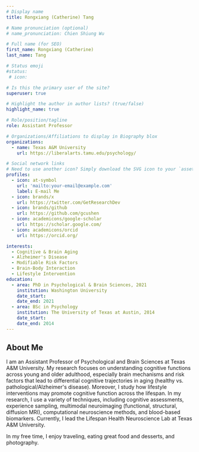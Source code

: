 ```yaml
---
# Display name
title: Rongxiang (Catherine) Tang

# Name pronunciation (optional)
# name_pronunciation: Chien Shiung Wu

# Full name (for SEO)
first_name: Rongxiang (Catherine)
last_name: Tang

# Status emoji
#status:
 # icon: 

# Is this the primary user of the site?
superuser: true

# Highlight the author in author lists? (true/false)
highlight_name: true

# Role/position/tagline
role: Assistant Professor

# Organizations/Affiliations to display in Biography blox
organizations:
  - name: Texas A&M University
    url: https://liberalarts.tamu.edu/psychology/

# Social network links
# Need to use another icon? Simply download the SVG icon to your `assets/media/icons/` folder.
profiles:
  - icon: at-symbol
    url: 'mailto:your-email@example.com'
    label: E-mail Me
  - icon: brands/x
    url: https://twitter.com/GetResearchDev
  - icon: brands/github
    url: https://github.com/gcushen
  - icon: academicons/google-scholar
    url: https://scholar.google.com/
  - icon: academicons/orcid
    url: https://orcid.org/

interests:
  - Cognitive & Brain Aging 
  - Alzheimer's Disease
  - Modifiable Risk Factors
  - Brain-Body Interaction
  - Lifestyle Intervention
education:
  - area: PhD in Psychological & Brain Sciences, 2021
    institution: Washington University
    date_start: 
    date_end: 2021
  - area: BSc in Psychology
    institution: The University of Texas at Austin, 2014
    date_start: 
    date_end: 2014
---
```


## About Me

I am an Assistant Professor of Psychological and Brain Sciences at Texas A&M University. My research focuses on understanding cognitive functions across young and older adulthood, especially brain mechanisms and risk factors that lead to differential cognitive trajectories in aging (healthy vs. pathological/Alzheimer's disease). Moreover, I study how lifestyle interventions may promote cognitive function across the lifespan. In my research, I use a variety of techniques, including cognitive assessments, experience sampling, multimodal neuroimaging (functional, structural, diffusion MRI), computational neuroscience methods, and blood-based biomarkers. Currently, I lead the Lifespan Health Neuroscience Lab at Texas A&M University.

In my free time, I enjoy traveling, eating great food and desserts, and photography.
